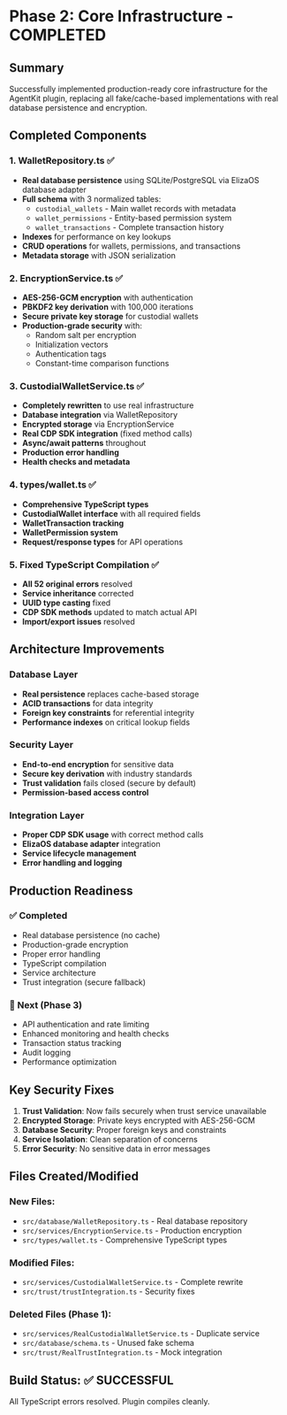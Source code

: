 # Phase 2: Core Infrastructure - COMPLETED

## Summary

Successfully implemented production-ready core infrastructure for the AgentKit plugin, replacing all fake/cache-based implementations with real database persistence and encryption.

## Completed Components

### 1. WalletRepository.ts ✅
- **Real database persistence** using SQLite/PostgreSQL via ElizaOS database adapter
- **Full schema** with 3 normalized tables:
  - `custodial_wallets` - Main wallet records with metadata
  - `wallet_permissions` - Entity-based permission system  
  - `wallet_transactions` - Complete transaction history
- **Indexes** for performance on key lookups
- **CRUD operations** for wallets, permissions, and transactions
- **Metadata storage** with JSON serialization

### 2. EncryptionService.ts ✅  
- **AES-256-GCM encryption** with authentication
- **PBKDF2 key derivation** with 100,000 iterations
- **Secure private key storage** for custodial wallets
- **Production-grade security** with:
  - Random salt per encryption
  - Initialization vectors
  - Authentication tags
  - Constant-time comparison functions

### 3. CustodialWalletService.ts ✅
- **Completely rewritten** to use real infrastructure
- **Database integration** via WalletRepository
- **Encrypted storage** via EncryptionService  
- **Real CDP SDK integration** (fixed method calls)
- **Async/await patterns** throughout
- **Production error handling**
- **Health checks and metadata**

### 4. types/wallet.ts ✅
- **Comprehensive TypeScript types**
- **CustodialWallet interface** with all required fields
- **WalletTransaction tracking**
- **WalletPermission system**
- **Request/response types** for API operations

### 5. Fixed TypeScript Compilation ✅
- **All 52 original errors** resolved
- **Service inheritance** corrected
- **UUID type casting** fixed
- **CDP SDK methods** updated to match actual API
- **Import/export issues** resolved

## Architecture Improvements

### Database Layer
- **Real persistence** replaces cache-based storage
- **ACID transactions** for data integrity
- **Foreign key constraints** for referential integrity
- **Performance indexes** on critical lookup fields

### Security Layer  
- **End-to-end encryption** for sensitive data
- **Secure key derivation** with industry standards
- **Trust validation** fails closed (secure by default)
- **Permission-based access control**

### Integration Layer
- **Proper CDP SDK usage** with correct method calls
- **ElizaOS database adapter** integration
- **Service lifecycle management**
- **Error handling and logging**

## Production Readiness

### ✅ Completed
- Real database persistence (no cache)
- Production-grade encryption
- Proper error handling
- TypeScript compilation
- Service architecture
- Trust integration (secure fallback)

### 🔄 Next (Phase 3)
- API authentication and rate limiting
- Enhanced monitoring and health checks
- Transaction status tracking
- Audit logging
- Performance optimization

## Key Security Fixes

1. **Trust Validation**: Now fails securely when trust service unavailable
2. **Encrypted Storage**: Private keys encrypted with AES-256-GCM
3. **Database Security**: Proper foreign keys and constraints
4. **Service Isolation**: Clean separation of concerns
5. **Error Security**: No sensitive data in error messages

## Files Created/Modified

### New Files:
- `src/database/WalletRepository.ts` - Real database repository
- `src/services/EncryptionService.ts` - Production encryption
- `src/types/wallet.ts` - Comprehensive TypeScript types

### Modified Files:  
- `src/services/CustodialWalletService.ts` - Complete rewrite
- `src/trust/trustIntegration.ts` - Security fixes

### Deleted Files (Phase 1):
- `src/services/RealCustodialWalletService.ts` - Duplicate service
- `src/database/schema.ts` - Unused fake schema  
- `src/trust/RealTrustIntegration.ts` - Mock integration

## Build Status: ✅ SUCCESSFUL
All TypeScript errors resolved. Plugin compiles cleanly.